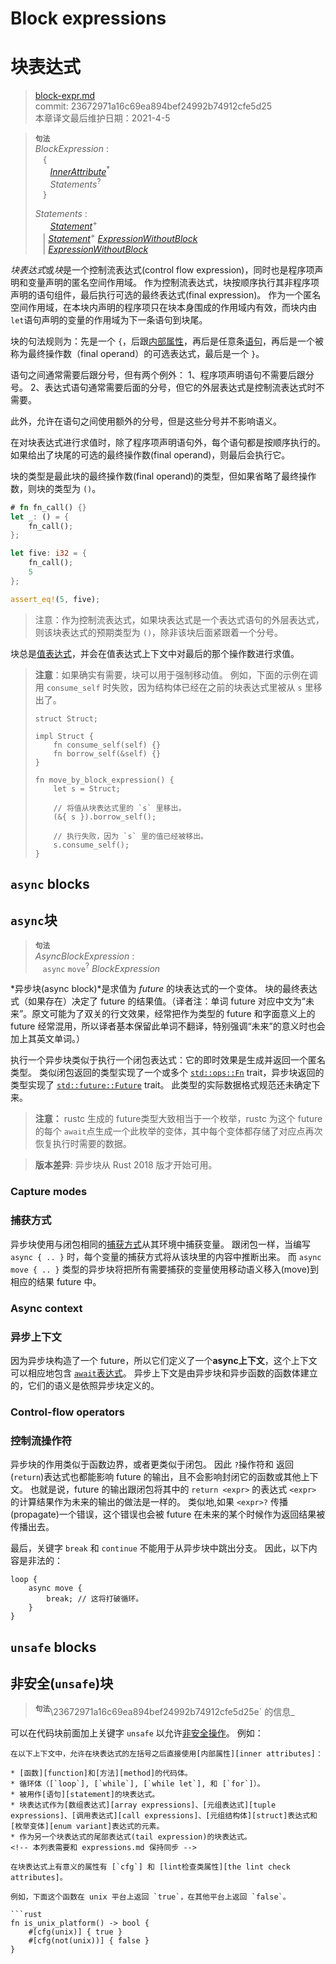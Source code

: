 # Block expressions
# 块表达式

>[block-expr.md](https://github.com/rust-lang/reference/blob/master/src/expressions/block-expr.md)\
>commit: 23672971a16c69ea894bef24992b74912cfe5d25 \
>本章译文最后维护日期：2021-4-5

> **<sup>句法</sup>**\
> _BlockExpression_ :\
> &nbsp;&nbsp; `{`\
> &nbsp;&nbsp; &nbsp;&nbsp; [_InnerAttribute_]<sup>\*</sup>\
> &nbsp;&nbsp; &nbsp;&nbsp; _Statements_<sup>?</sup>\
> &nbsp;&nbsp; `}`
>
> _Statements_ :\
> &nbsp;&nbsp; &nbsp;&nbsp; [_Statement_]<sup>\+</sup>\
> &nbsp;&nbsp; | [_Statement_]<sup>\+</sup> [_ExpressionWithoutBlock_]\
> &nbsp;&nbsp; | [_ExpressionWithoutBlock_]

*块表达式*或*块*是一个控制流表达式(control flow expression)，同时也是程序项声明和变量声明的匿名空间作用域。
作为控制流表达式，块按顺序执行其非程序项声明的语句组件，最后执行可选的最终表达式(final expression)。
作为一个匿名空间作用域，在本块内声明的程序项只在块本身围成的作用域内有效，而块内由 `let`语句声明的变量的作用域为下一条语句到块尾。

块的句法规则为：先是一个 `{`，后跟[内部属性][inner attributes]，再后是任意条[语句][statements]，再后是一个被称为最终操作数（final operand）的可选表达式，最后是一个 `}`。

语句之间通常需要后跟分号，但有两个例外：
1、程序项声明语句不需要后跟分号。
2、表达式语句通常需要后面的分号，但它的外层表达式是控制流表达式时不需要。

此外，允许在语句之间使用额外的分号，但是这些分号并不影响语义。

在对块表达式进行求值时，除了程序项声明语句外，每个语句都是按顺序执行的。
如果给出了块尾的可选的最终操作数(final operand)，则最后会执行它。

块的类型是最此块的最终操作数(final operand)的类型，但如果省略了最终操作数，则块的类型为 `()`。

```rust
# fn fn_call() {}
let _: () = {
    fn_call();
};

let five: i32 = {
    fn_call();
    5
};

assert_eq!(5, five);
```

> 注意：作为控制流表达式，如果块表达式是一个表达式语句的外层表达式，则该块表达式的预期类型为 `()`，除非该块后面紧跟着一个分号。

块总是[值表达式][value expressions]，并会在值表达式上下文中对最后的那个操作数进行求值。

> **注意**：如果确实有需要，块可以用于强制移动值。
> 例如，下面的示例在调用 `consume_self` 时失败，因为结构体已经在之前的块表达式里被从 `s` 里移出了。
> 
> ```rust,compile_fail
> struct Struct;
> 
> impl Struct {
>     fn consume_self(self) {}
>     fn borrow_self(&self) {}
> }
> 
> fn move_by_block_expression() {
>     let s = Struct;
> 
>     // 将值从块表达式里的 `s` 里移出。
>     (&{ s }).borrow_self();
> 
>     // 执行失败，因为 `s` 里的值已经被移出。
>     s.consume_self();
> }
> ```

## `async` blocks
## `async`块

> **<sup>句法</sup>**\
> _AsyncBlockExpression_ :\
> &nbsp;&nbsp; `async` `move`<sup>?</sup> _BlockExpression_

*异步块(async block)*是求值为 *future* 的块表达式的一个变体。
块的最终表达式（如果存在）决定了 future 的结果值。（译者注：单词 future 对应中文为“未来”。原文可能为了双关的行文效果，经常把作为类型的 future 和字面意义上的 future 经常混用，所以译者基本保留此单词不翻译，特别强调“未来”的意义时也会加上其英文单词。）

执行一个异步块类似于执行一个闭包表达式：它的即时效果是生成并返回一个匿名类型。
类似闭包返回的类型实现了一个或多个 [`std::ops::Fn`] trait，异步块返回的类型实现了 [`std::future::Future`] trait。
此类型的实际数据格式规范还未确定下来。

> **注意：** rustc 生成的 future类型大致相当于一个枚举，rustc 为这个 future 的每个 `await`点生成一个此枚举的变体，其中每个变体都存储了对应点再次恢复执行时需要的数据。

> **版本差异**: 异步块从 Rust 2018 版才开始可用。

### Capture modes
### 捕获方式

异步块使用与闭包相同的[捕获方式][capture modes]从其环境中捕获变量。
跟闭包一样，当编写 `async { .. }` 时，每个变量的捕获方式将从该块里的内容中推断出来。
而 `async move { .. }` 类型的异步块将把所有需要捕获的变量使用移动语义移入(move)到相应的结果 future 中。

### Async context
### 异步上下文

因为异步块构造了一个 future，所以它们定义了一个**async上下文**，这个上下文可以相应地包含 [`await`表达式][`await` expressions]。
异步上下文是由异步块和异步函数的函数体建立的，它们的语义是依照异步块定义的。


### Control-flow operators
### 控制流操作符

异步块的作用类似于函数边界，或者更类似于闭包。
因此 `?`操作符和 返回(`return`)表达式也都能影响 future 的输出，且不会影响封闭它的函数或其他上下文。
也就是说，future 的输出跟闭包将其中的 `return <expr>` 的表达式 `<expr>` 的计算结果作为未来的输出的做法是一样的。
类似地,如果 `<expr>?` 传播(propagate)一个错误，这个错误也会被 future 在未来的某个时候作为返回结果被传播出去。

最后，关键字 `break` 和 `continue` 不能用于从异步块中跳出分支。
因此，以下内容是非法的：

```rust,edition2018,compile_fail
loop {
    async move {
        break; // 这将打破循环。
    }
}
```

## `unsafe` blocks
## 非安全(`unsafe`)块

> **<sup>句法</sup>**\23672971a16c69ea894bef24992b74912cfe5d25e` 的信息_

可以在代码块前面加上关键字 `unsafe` 以允许[非安全操作][unsafe operations]。
例如：

```rust23672971a16c69ea894bef24992b74912cfe5d25
在以下上下文中，允许在块表达式的左括号之后直接使用[内部属性][inner attributes]：

* [函数][function]和[方法][method]的代码体。
* 循环体（[`loop`], [`while`], [`while let`], 和 [`for`]）。
* 被用作[语句][statement]的块表达式。
* 块表达式作为[数组表达式][array expressions]、[元组表达式][tuple expressions]、[调用表达式][call expressions]、[元组结构体][struct]表达式和[枚举变体][enum variant]表达式的元素。
* 作为另一个块表达式的尾部表达式(tail expression)的块表达式。
<!-- 本列表需要和 expressions.md 保持同步 -->

在块表达式上有意义的属性有 [`cfg`] 和 [lint检查类属性][the lint check attributes]。

例如，下面这个函数在 unix 平台上返回 `true`，在其他平台上返回 `false`。

```rust
fn is_unix_platform() -> bool {
    #[cfg(unix)] { true }
    #[cfg(not(unix))] { false }
}
```

[_ExpressionWithoutBlock_]: ../expressions.md
[_InnerAttribute_]: ../attributes.md
[_Statement_]: ../statements.md
[`await` expressions]: await-expr.md
[`cfg`]: ../conditional-compilation.md
[`for`]: loop-expr.md#iterator-loops
[`loop`]: loop-expr.md#infinite-loops
[`std::ops::Fn`]: https://doc.rust-lang.org/std/ops/trait.Fn.html
[`std::future::Future`]: https://doc.rust-lang.org/std/future/trait.Future.html
[`while let`]: loop-expr.md#predicate-pattern-loops
[`while`]: loop-expr.md#predicate-loops
[array expressions]: array-expr.md
[call expressions]: call-expr.md
[capture modes]: ../types/closure.md#capture-modes
[function]: ../items/functions.md
[inner attributes]: ../attributes.md
[method]: ../items/associated-items.md#methods
[mutable reference]: ../types/pointer.md#mutables-references-
[shared references]: ../types/pointer.md#shared-references-
[statement]: ../statements.md
[statements]: ../statements.md
[struct]: struct-expr.md
[the lint check attributes]: ../attributes/diagnostics.md#lint-check-attributes
[tuple expressions]: tuple-expr.md
[unsafe operations]: ../unsafety.md
[value expressions]: ../expressions.md#place-expressions-and-value-expressions